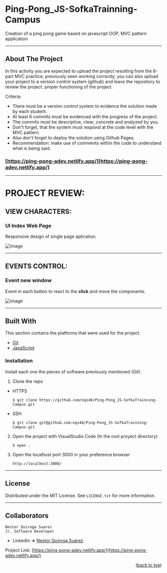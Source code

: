 # Ping-Pong_JS-SofkaTrainning-Campus

Creation of a ping pong game based on javascript OOP, MVC pattern application

---

<!-- ABOUT THE PROJECT -->
## About The Project

In this activity you are expected to upload the project resulting from the 6-part MVC practice, previously seen working correctly, you can also upload your project to a version control system (github) and leave the repository to review the project. proper functioning of the project.


Criteria:

- There must be a version control system to evidence the solution made by each student.
- At least 6 commits must be evidenced with the progress of the project.
- The commits must be descriptive, clear, concrete and analyzed by you.
- Don't forget, that the system must respond at the code level with the MVC pattern.
- Also don't forget to deploy the solution using Github Pages.
- Recommendation: make use of comments within the code to understand what is being said.

### [https://ping-pong-adev.netlify.app/](https://ping-pong-adev.netlify.app/)


---

# PROJECT REVIEW:


## VIEW CHARACTERS:

### UI Index Web Page

Responsive design of single page aplication.

![image](https://res.cloudinary.com/adev48/image/upload/v1658638224/Deployments/Ping-Pong_Game/Ui_Game_vlsiq8.png)

---

## EVENTS CONTROL:

### Event new window

Event in each button to react to the **click** and move the components.

![image](https://res.cloudinary.com/adev48/image/upload/v1658638463/Deployments/Ping-Pong_Game/detail_o8irqf.png)

---


## Built With

This section contains the platforms that were used for the project.

* [Git](https://git-scm.com/)
* [JavaScript](https://developer.mozilla.org/es/docs/Web/JavaScript)


### Installation

Install each one the pieces of software previously mentioned (Git).


1. Clone the repo

- HTTPS
   ```
   $ git clone https://github.com/nqs48/Ping-Pong_JS-SofkaTrainning-Campus.git
   ```


- SSH
   ```
   $ git clone git@github.com:nqs48/Ping-Pong_JS-SofkaTrainning-Campus.git
   ```


2. Open the project with VisualStudio Code (In the root proyect directory)

   ```
   $ open .
   ```
   

3. Open the localhost port 3000 in your preference browser

   ```
   http://localhost:3000/
   
   ```

---

<!-- LICENSE -->
## License

Distributed under the MIT License. See `LICENSE.txt` for more information.

---

<!-- CONTACT -->
## Collaborators
```
Nestor Quiroga Suarez
Jr. Software Developer

```
- LinkedIn => [Nestor Quiroga Suárez](https://www.linkedin.com/in/nqs48/)


Project Link: [https://ping-pong-adev.netlify.app/](https://ping-pong-adev.netlify.app/)

<p align="right">(<a href="#top">back to top</a>)</p>
